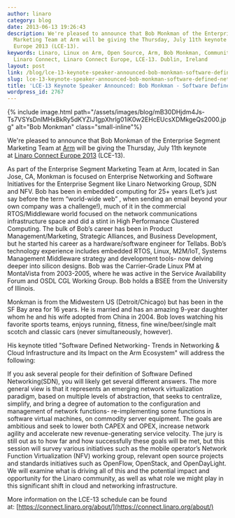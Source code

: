 ```yaml
---
author: linaro
category: blog
date: 2013-06-13 19:26:43
description: We're pleased to announce that Bob Monkman of the Enterprise Segment
  Marketing Team at Arm will be giving the Thursday, July 11th keynote at Linaro Connect
  Europe 2013 (LCE-13).
keywords: Linaro, Linux on Arm, Open Source, Arm, Bob Monkman, Community, Networking,
  Linaro Connect, Linaro Connect Europe, LCE-13. Dublin, Ireland
layout: post
link: /blog/lce-13-keynote-speaker-announced-bob-monkman-software-defined-networking/
slug: lce-13-keynote-speaker-announced-bob-monkman-software-defined-networking
title: 'LCE-13 Keynote Speaker Announced: Bob Monkman - Software Defined Networking'
wordpress_id: 2767
---
```


{% include image.html path="/assets/images/blog/mB30DHjdm4Js-Ts7VSYsDnIMHxBkRy5dKYZlJ1gpXhrlg01iK0w2EHcEUcsXDMkgeQs2000.jpg" alt="Bob Monkman" class="small-inline"%}

We're pleased to announce that Bob Monkman of the Enterprise Segment Marketing Team at [Arm](http://www.arm.com/) will be giving the Thursday, July 11th keynote at [Linaro Connect Europe 2013](https://connect.linaro.org) (LCE-13).

As part of the Enterprise Segment Marketing Team at Arm, located in San Jose, CA, Monkman is focused on Enterprise Networking and Software Initiatives for the Enterprise Segment like Linaro Networking Group, SDN and NFV. Bob has been in embedded computing for 25+ years (Let’s just say before the term “world-wide web” , when sending an email beyond your own company was a challenge!), much of it in the commercial RTOS/Middleware world focused on the network communications infrastructure space and did a stint in High Performance Clustered Computing. The bulk of Bob’s career has been in Product Management/Marketing, Strategic Alliances, and Business Development, but he started his career as a hardware/software engineer for Tellabs. Bob’s technology experience includes embedded RTOS, Linux, M2M/IoT, Systems Management Middleware strategy and development tools- now delving deeper into silicon designs. Bob was the Carrier-Grade Linux PM at MontaVista from 2003-2005, where he was active in the Service Availability Forum and OSDL CGL Working Group. Bob holds a BSEE from the University of Illinois.

Monkman is from the Midwestern US (Detroit/Chicago) but has been in the SF Bay area for 16 years. He is married and has an amazing 9-year daughter whom he and his wife adopted from China in 2004. Bob loves watching his favorite sports teams, enjoys running, fitness, fine wine/beer/single malt scotch and classic cars (never simultaneously, however).

His keynote titled "Software Defined Networking- Trends in Networking & Cloud Infrastructure and its Impact on the Arm Ecosystem" will address the following:

If you ask several people for their definition of Software Defined Networking(SDN), you will likely get several different answers. The more general view is that it represents an emerging network virtualization paradigm, based on multiple levels of abstraction, that seeks to centralize, simplify, and bring a degree of automation to the configuration and management of network functions- re-implementing some functions in software virtual machines, on commodity server equipment. The goals are ambitious and seek to lower both CAPEX and OPEX, increase network agility and accelerate new revenue-generating service velocity. The jury is still out as to how far and how successfully these goals will be met, but this session will survey various initiatives such as the mobile operator’s Network Function Virtualization (NFV) working group, relevant open source projects and standards initiatives such as OpenFlow, OpenStack, and OpenDayLight. We will examine what is driving all of this and the potential impact and opportunity for the Linaro community, as well as what role we might play in this significant shift in cloud and networking infrastructure.

More information on the LCE-13 schedule can be found at: [https://connect.linaro.org/about/](https://connect.linaro.org/about/)